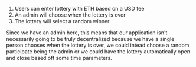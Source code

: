 1. Users can enter lottery with ETH based on a USD fee
2. An admin will choose when the lottery is over
3. The lottery will select a random winner

Since we have an admin here, this means that our application isn't necessarily going
to be truly decentralized because we have a single person chooses when the lottery is
over, we could intead choose a random participate being the admin or we could have the
lottery automatically open and close based off some time parameters.
